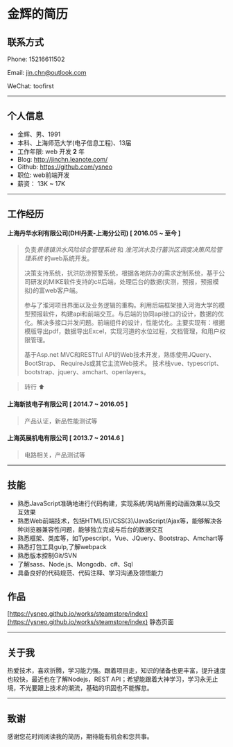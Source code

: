 # 金辉的简历

## 联系方式

Phone: 15216611502

Email: jin.chn@outlook.com

WeChat: toofirst

---

## 个人信息

* 金辉、男、1991
* 本科、上海师范大学(电子信息工程)、13届
* 工作年限: web 开发 **2** 年
* Blog: http://jinchn.leanote.com/
* Github: https://github.com/ysneo
* 职位: web前端开发
* 薪资： 13K ~ 17K

---

## 工作经历

#### 上海丹华水利有限公司(DHI丹麦-上海分公司) [ 2016.05 ~ 至今 ]

> 负责*景德镇洪水风险综合管理系统* 和 *淮河洪水及行蓄洪区调度决策风险管理系统* 的web系统开发。
>
> 决策支持系统，抗洪防涝预警系统，根据各地防办的需求定制系统，基于公司研发的MIKE软件支持的c#后端，处理后台的数据(实测，预报，预报模拟)的富web客户端。
>
> 参与了淮河项目界面以及业务逻辑的重构。利用后端框架接入河海大学的模型预报软件，构建api和前端交互。与后端的协同api接口的设计，数据的优化。解决多接口并发问题。前端组件的设计，性能优化。主要实现有：根据模版导出pdf，数据导出Excel，实现河道的水位过程，文档管理，和用户权限管理。
>
> 基于Asp.net MVC和RESTful API的Web技术开发，熟练使用JQuery、BootStrap、 RequireJs或其它主流Web技术。
> 技术栈vue、typescript、bootstrap、jquery、amchart、openlayers。


 > ​转行 :arrow_up:

#### 上海新技电子有限公司 [ 2014.7 ~ 2016.05 ]

> 产品认证，新品性能测试等

#### 上海英展机电有限公司 [ 2013.7 ~ 2014.6 ]

> 电路相关，产品测试等

---

## 技能

* 熟悉JavaScript准确地进行代码构建，实现系统/网站所需的动画效果以及交互效果
* 熟悉Web前端技术，包括HTML(5)/CSS(3)/JavaScript/Ajax等，能够解决各种浏览器兼容性问题，能够独立完成与后台的数据交互
* 熟悉框架、类库等，如Typescript，Vue、JQuery、Bootstrap、Amchart等
* 熟悉打包工具gulp,了解webpack
* 熟悉版本控制Git/SVN
* 了解sass、Node.js、Mongodb、c#、Sql
* 具备良好的代码规范、代码注释、学习沟通及领悟能力

## 作品
[https://ysneo.github.io/works/steamstore/index](https://ysneo.github.io/works/steamstore/index) 静态页面

---

## 关于我

热爱技术，喜欢折腾，学习能力强。跟着项目走，知识的储备也更丰富，提升速度也较快，最近也在了解Nodejs，REST API；希望能跟着大神学习，学习永无止境，不光要跟上技术的潮流，基础的巩固也不能懈怠。

---


## 致谢

感谢您花时间阅读我的简历，期待能有机会和您共事。
